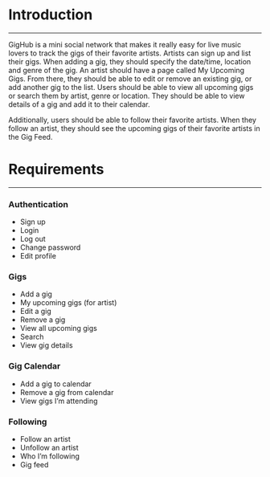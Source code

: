# Introduction
***

GigHub is a mini social network that makes it really easy for live music lovers to track the gigs of their favorite artists. Artists can sign up and list their gigs. When adding a gig, they should specify the date/time, location and genre of the gig. An artist should have a page called My Upcoming Gigs. From there, they should be able to edit or remove an existing gig, or add another gig to the list. Users should be able to view all upcoming gigs or search them by artist, genre or location. They should be able to view details of a gig and add it to their calendar.

Additionally, users should be able to follow their favorite artists. When they follow an artist, they should see the upcoming gigs of their favorite artists in the Gig Feed.


# Requirements
----
### Authentication

  - Sign up
  - Login
  - Log out
  - Change password
  - Edit profile

### Gigs

  - Add a gig
  - My upcoming gigs (for artist)
  - Edit a gig
  - Remove a gig
  - View all upcoming gigs
  - Search
  - View gig details

### Gig Calendar

  - Add a gig to calendar
  - Remove a gig from calendar
  - View gigs I’m attending

### Following

  - Follow an artist
  - Unfollow an artist
  - Who I’m following
  - Gig feed



  